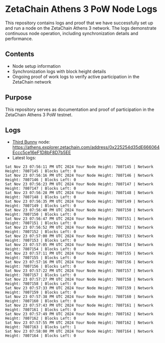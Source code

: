 # ZetaChain Athens 3 PoW Node Logs
This repository contains logs and proof that we have successfully set up and run a node on the ZetaChain Athens 3 network. The logs demonstrate continuous node operation, including synchronization details and performance.

## Contents
- Node setup information
- Synchronization logs with block height details
- Ongoing proof of work logs to verify active participation in the ZetaChain network

## Purpose
This repository serves as documentation and proof of participation in the ZetaChain Athens 3 PoW testnet.

## Logs

- [Third Bunny](https://thirdbunny.xyz/) node: https://athens.explorer.zetachain.com/address/0x225254d35dE666064Eccc5ce16eF1D8bF8D7b5EE
- Latest logs:
```
Sat Nov 23 07:56:11 PM UTC 2024 Your Node Height: 7807145 | Network Height: 7807145 | Blocks Left: 0
Sat Nov 23 07:56:16 PM UTC 2024 Your Node Height: 7807146 | Network Height: 7807146 | Blocks Left: 0
Sat Nov 23 07:56:23 PM UTC 2024 Your Node Height: 7807147 | Network Height: 7807147 | Blocks Left: 0
Sat Nov 23 07:56:28 PM UTC 2024 Your Node Height: 7807148 | Network Height: 7807148 | Blocks Left: 0
Sat Nov 23 07:56:35 PM UTC 2024 Your Node Height: 7807149 | Network Height: 7807149 | Blocks Left: 0
Sat Nov 23 07:56:40 PM UTC 2024 Your Node Height: 7807150 | Network Height: 7807150 | Blocks Left: 0
Sat Nov 23 07:56:47 PM UTC 2024 Your Node Height: 7807151 | Network Height: 7807151 | Blocks Left: 0
Sat Nov 23 07:56:52 PM UTC 2024 Your Node Height: 7807152 | Network Height: 7807152 | Blocks Left: 0
Sat Nov 23 07:57:00 PM UTC 2024 Your Node Height: 7807153 | Network Height: 7807153 | Blocks Left: 0
Sat Nov 23 07:57:05 PM UTC 2024 Your Node Height: 7807154 | Network Height: 7807154 | Blocks Left: 0
Sat Nov 23 07:57:11 PM UTC 2024 Your Node Height: 7807155 | Network Height: 7807155 | Blocks Left: 0
Sat Nov 23 07:57:16 PM UTC 2024 Your Node Height: 7807156 | Network Height: 7807156 | Blocks Left: 0
Sat Nov 23 07:57:22 PM UTC 2024 Your Node Height: 7807157 | Network Height: 7807157 | Blocks Left: 0
Sat Nov 23 07:57:27 PM UTC 2024 Your Node Height: 7807158 | Network Height: 7807158 | Blocks Left: 0
Sat Nov 23 07:57:33 PM UTC 2024 Your Node Height: 7807159 | Network Height: 7807159 | Blocks Left: 0
Sat Nov 23 07:57:38 PM UTC 2024 Your Node Height: 7807160 | Network Height: 7807160 | Blocks Left: 0
Sat Nov 23 07:57:43 PM UTC 2024 Your Node Height: 7807161 | Network Height: 7807161 | Blocks Left: 0
Sat Nov 23 07:57:49 PM UTC 2024 Your Node Height: 7807162 | Network Height: 7807162 | Blocks Left: 0
Sat Nov 23 07:57:55 PM UTC 2024 Your Node Height: 7807162 | Network Height: 7807163 | Blocks Left: 1
Sat Nov 23 07:58:00 PM UTC 2024 Your Node Height: 7807164 | Network Height: 7807164 | Blocks Left: 0
```
